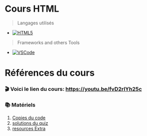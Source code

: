 

<!-- ABOUT THE PROJECT -->
# Cours HTML

 > Langages utilisés
 * [![HTML5][html-badge]][html-url]

 >Frameworks and others Tools
 * [![VSCode][vscode-badge]][vscode-url]


<!-- RÉFÉRENCES DU COURS -->
# Références du cours

### 🎬 Voici le lien du cours: https://youtu.be/fvD2rIYh25c


### 📚 Matériels
1. [Copies du code](1-copie-du-code)
2. [solutions du quiz](2-solutions-quiz)
3. [resources Extra](3-extra)












 <!-- MARKDOWN LINKS & IMAGES -->
<!-- https://www.markdownguide.org/basic-syntax/#reference-style-links -->
[html-badge]: https://img.shields.io/badge/HTML5-E34F26?style=for-the-badge&logo=html5&logoColor=white
[html-url]: https://developer.mozilla.org/fr/docs/Web/HTML

[vscode-badge]: https://img.shields.io/badge/VSCode-007ACC?style=for-the-badge&logo=visual-studio-code&logoColor=white
[vscode-url]: https://code.visualstudio.com/